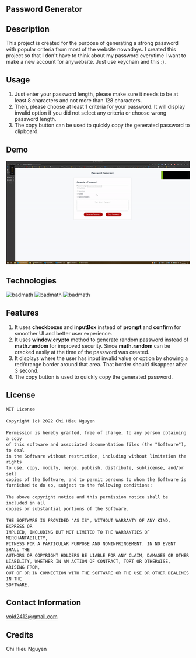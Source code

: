 # <Password-Generator>

## Password Generator

## Description

This project is created for the purpose of generating a strong password with popular criteria from most of the website nowadays.
I created this project so that I don't have to think about my password everytime I want to make a new account for anywebsite. Just use keychain and this :).

## Usage

1. Just enter your password length, please make sure it needs to be at least 8 characters and not more than 128 characters.
2. Then, please choose at least 1 criteria for your password. It will display invalid option if you did not select any criteria or choose wrong password length.
3. The copy button can be used to quickly copy the generated password to clipboard.

## Demo
![demo](./demo.gif)
## Technologies
![badmath](https://img.shields.io/badge/html-%20-green)
![badmath](https://img.shields.io/badge/css-%20-green)
![badmath](https://img.shields.io/badge/javascript-%20-green)

## Features

1. It uses **checkboxes** and **inputBox** instead of **prompt** and **confirm** for smoother UI and better user experience.
2. It uses **window.crypto** method to generate random password instead of **math.random** for improved security. Since **math.random** can be cracked easily at the time of the password was created.
3. It displays where the user has input invalid value or option by showing a red/orange border around that area. That border should disappear after 3 second.
4. The copy button is used to quickly copy the generated password.

## License
	MIT License

	Copyright (c) 2022 Chi Hieu Nguyen

	Permission is hereby granted, free of charge, to any person obtaining a copy
	of this software and associated documentation files (the "Software"), to deal
	in the Software without restriction, including without limitation the rights
	to use, copy, modify, merge, publish, distribute, sublicense, and/or sell
	copies of the Software, and to permit persons to whom the Software is
	furnished to do so, subject to the following conditions:

	The above copyright notice and this permission notice shall be included in all
	copies or substantial portions of the Software.

	THE SOFTWARE IS PROVIDED "AS IS", WITHOUT WARRANTY OF ANY KIND, EXPRESS OR
	IMPLIED, INCLUDING BUT NOT LIMITED TO THE WARRANTIES OF MERCHANTABILITY,
	FITNESS FOR A PARTICULAR PURPOSE AND NONINFRINGEMENT. IN NO EVENT SHALL THE
	AUTHORS OR COPYRIGHT HOLDERS BE LIABLE FOR ANY CLAIM, DAMAGES OR OTHER
	LIABILITY, WHETHER IN AN ACTION OF CONTRACT, TORT OR OTHERWISE, ARISING FROM,
	OUT OF OR IN CONNECTION WITH THE SOFTWARE OR THE USE OR OTHER DEALINGS IN THE
	SOFTWARE.
## Contact Information
void2412@gmail.com

## Credits
Chi Hieu Nguyen